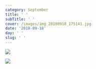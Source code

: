 ```yaml
---
category: September
title: ' '
subTitle: ' '
cover: /images/img_20180918_175141.jpg
date: '2018-09-18'
day: ' '
slug: ' '
---
```

![](/images/img_20180918_175141.jpg)

![](/images/img_20180918_191304.jpg)

